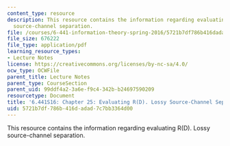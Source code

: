 ```yaml
---
content_type: resource
description: This resource contains the information regarding evaluating R(D). Lossy
  source-channel separation.
file: /courses/6-441-information-theory-spring-2016/5721b7df786b416dadad7c7bb3364d00_MIT6_441S16_chapter_25.pdf
file_size: 676222
file_type: application/pdf
learning_resource_types:
- Lecture Notes
license: https://creativecommons.org/licenses/by-nc-sa/4.0/
ocw_type: OCWFile
parent_title: Lecture Notes
parent_type: CourseSection
parent_uid: 99ddf4a2-3a6e-f9c4-342b-b24697590209
resourcetype: Document
title: '6.441S16: Chapter 25: Evaluating R(D). Lossy Source-Channel Separation.'
uid: 5721b7df-786b-416d-adad-7c7bb3364d00
---
```

This resource contains the information regarding evaluating R(D). Lossy source-channel separation.